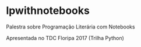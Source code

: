 # lpwithnotebooks
Palestra sobre Programação Literária com Notebooks

Apresentada no TDC Floripa 2017 (Trilha Python)
